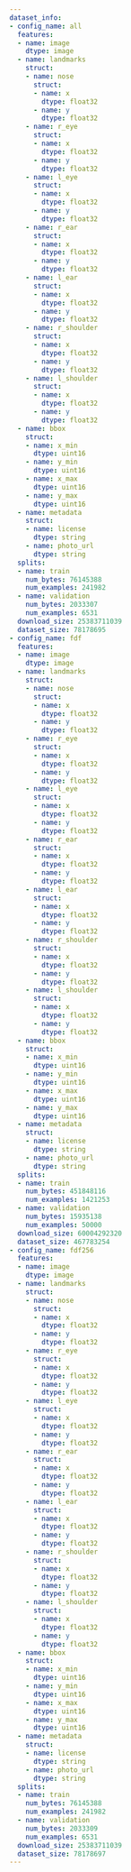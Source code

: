 ```yaml
---
dataset_info:
- config_name: all
  features:
  - name: image
    dtype: image
  - name: landmarks
    struct:
    - name: nose
      struct:
      - name: x
        dtype: float32
      - name: y
        dtype: float32
    - name: r_eye
      struct:
      - name: x
        dtype: float32
      - name: y
        dtype: float32
    - name: l_eye
      struct:
      - name: x
        dtype: float32
      - name: y
        dtype: float32
    - name: r_ear
      struct:
      - name: x
        dtype: float32
      - name: y
        dtype: float32
    - name: l_ear
      struct:
      - name: x
        dtype: float32
      - name: y
        dtype: float32
    - name: r_shoulder
      struct:
      - name: x
        dtype: float32
      - name: y
        dtype: float32
    - name: l_shoulder
      struct:
      - name: x
        dtype: float32
      - name: y
        dtype: float32
  - name: bbox
    struct:
    - name: x_min
      dtype: uint16
    - name: y_min
      dtype: uint16
    - name: x_max
      dtype: uint16
    - name: y_max
      dtype: uint16
  - name: metadata
    struct:
    - name: license
      dtype: string
    - name: photo_url
      dtype: string
  splits:
  - name: train
    num_bytes: 76145388
    num_examples: 241982
  - name: validation
    num_bytes: 2033307
    num_examples: 6531
  download_size: 25383711039
  dataset_size: 78178695
- config_name: fdf
  features:
  - name: image
    dtype: image
  - name: landmarks
    struct:
    - name: nose
      struct:
      - name: x
        dtype: float32
      - name: y
        dtype: float32
    - name: r_eye
      struct:
      - name: x
        dtype: float32
      - name: y
        dtype: float32
    - name: l_eye
      struct:
      - name: x
        dtype: float32
      - name: y
        dtype: float32
    - name: r_ear
      struct:
      - name: x
        dtype: float32
      - name: y
        dtype: float32
    - name: l_ear
      struct:
      - name: x
        dtype: float32
      - name: y
        dtype: float32
    - name: r_shoulder
      struct:
      - name: x
        dtype: float32
      - name: y
        dtype: float32
    - name: l_shoulder
      struct:
      - name: x
        dtype: float32
      - name: y
        dtype: float32
  - name: bbox
    struct:
    - name: x_min
      dtype: uint16
    - name: y_min
      dtype: uint16
    - name: x_max
      dtype: uint16
    - name: y_max
      dtype: uint16
  - name: metadata
    struct:
    - name: license
      dtype: string
    - name: photo_url
      dtype: string
  splits:
  - name: train
    num_bytes: 451848116
    num_examples: 1421253
  - name: validation
    num_bytes: 15935138
    num_examples: 50000
  download_size: 60004292320
  dataset_size: 467783254
- config_name: fdf256
  features:
  - name: image
    dtype: image
  - name: landmarks
    struct:
    - name: nose
      struct:
      - name: x
        dtype: float32
      - name: y
        dtype: float32
    - name: r_eye
      struct:
      - name: x
        dtype: float32
      - name: y
        dtype: float32
    - name: l_eye
      struct:
      - name: x
        dtype: float32
      - name: y
        dtype: float32
    - name: r_ear
      struct:
      - name: x
        dtype: float32
      - name: y
        dtype: float32
    - name: l_ear
      struct:
      - name: x
        dtype: float32
      - name: y
        dtype: float32
    - name: r_shoulder
      struct:
      - name: x
        dtype: float32
      - name: y
        dtype: float32
    - name: l_shoulder
      struct:
      - name: x
        dtype: float32
      - name: y
        dtype: float32
  - name: bbox
    struct:
    - name: x_min
      dtype: uint16
    - name: y_min
      dtype: uint16
    - name: x_max
      dtype: uint16
    - name: y_max
      dtype: uint16
  - name: metadata
    struct:
    - name: license
      dtype: string
    - name: photo_url
      dtype: string
  splits:
  - name: train
    num_bytes: 76145388
    num_examples: 241982
  - name: validation
    num_bytes: 2033309
    num_examples: 6531
  download_size: 25383711039
  dataset_size: 78178697
---
```

